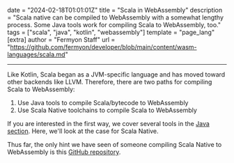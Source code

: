 date = "2024-02-18T01:01:01Z"
title = "Scala in WebAssembly"
description = "Scala native can be compiled to WebAssembly with a somewhat lengthy process. Some Java tools work for compiling Scala to WebAssembly, too."
tags = ["scala", "java", "kotlin", "webassembly"]
template = "page_lang"
[extra]
author = "Fermyon Staff"
url = "https://github.com/fermyon/developer/blob/main/content/wasm-languages/scala.md"

---

Like Kotlin, Scala began as a JVM-specific language and has moved toward other backends like LLVM.
Therefore, there are two paths for compiling Scala to WebAssembly:

1. Use Java tools to compile Scala/bytecode to WebAssembly
2. Use Scala Native toolchains to compile Scala to WebAssembly

If you are interested in the first way, we cover several tools in the [Java section](/wasm-languages/java).
Here, we'll look at the case for Scala Native.

Thus far, the only hint we have seen of someone compiling Scala Native to WebAssembly is this [GitHub repository](https://github.com/shadaj/scala-native-wasm).
